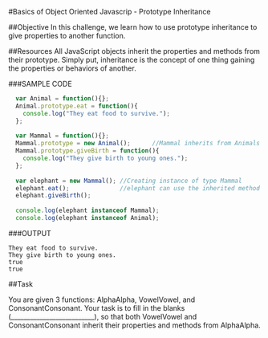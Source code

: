 #Basics of Object Oriented Javascrip - Prototype Inheritance  

##Objective 
In this challenge, we learn how to use prototype inheritance to give properties to another function.  

##Resources 
All JavaScript objects inherit the properties and methods from their prototype. Simply put, inheritance is the concept of one thing gaining the properties or behaviors of another.

###SAMPLE CODE

```javascript
  var Animal = function(){};  
  Animal.prototype.eat = function(){  
  	console.log("They eat food to survive.");  
  };  
  
  var Mammal = function(){};  
  Mammal.prototype = new Animal();      //Mammal inherits from Animals  
  Mammal.prototype.giveBirth = function(){  
  	console.log("They give birth to young ones.");    
  };  
  
  var elephant = new Mammal(); //Creating instance of type Mammal  
  elephant.eat();              //elephant can use the inherited method from Animal.  
  elephant.giveBirth();  
  
  console.log(elephant instanceof Mammal);  
  console.log(elephant instanceof Animal);  
```

###OUTPUT

```
They eat food to survive.  
They give birth to young ones.  
true  
true  
```

##Task

You are given 3 functions: AlphaAlpha, VowelVowel, and ConsonantConsonant. 
Your task is to fill in the blanks (__________________________), so that both VowelVowel and ConsonantConsonant inherit their properties and methods from AlphaAlpha.

